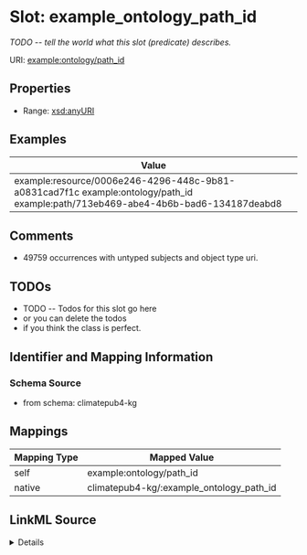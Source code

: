 

# Slot: example_ontology_path_id


_TODO -- tell the world what this slot (predicate) describes._





URI: [example:ontology/path_id](http://example.org/ontology/path_id)



<!-- no inheritance hierarchy -->








## Properties

* Range: [xsd:anyURI](http://www.w3.org/2001/XMLSchema#anyURI)






## Examples

| Value |
| --- |
| example:resource/0006e246-4296-448c-9b81-a0831cad7f1c example:ontology/path_id example:path/713eb469-abe4-4b6b-bad6-134187deabd8 |

## Comments

* 49759 occurrences with untyped subjects and object type uri.

## TODOs

* TODO -- Todos for this slot go here
* or you can delete the todos
* if you think the class is perfect.

## Identifier and Mapping Information







### Schema Source


* from schema: climatepub4-kg




## Mappings

| Mapping Type | Mapped Value |
| ---  | ---  |
| self | example:ontology/path_id |
| native | climatepub4-kg/:example_ontology_path_id |




## LinkML Source

<details>
```yaml
name: example_ontology_path_id
description: TODO -- tell the world what this slot (predicate) describes.
todos:
- TODO -- Todos for this slot go here
- or you can delete the todos
- if you think the class is perfect.
comments:
- 49759 occurrences with untyped subjects and object type uri.
examples:
- value: example:resource/0006e246-4296-448c-9b81-a0831cad7f1c example:ontology/path_id
    example:path/713eb469-abe4-4b6b-bad6-134187deabd8
from_schema: climatepub4-kg
rank: 1000
slot_uri: example:ontology/path_id
alias: example_ontology_path_id
range: uri

```
</details>